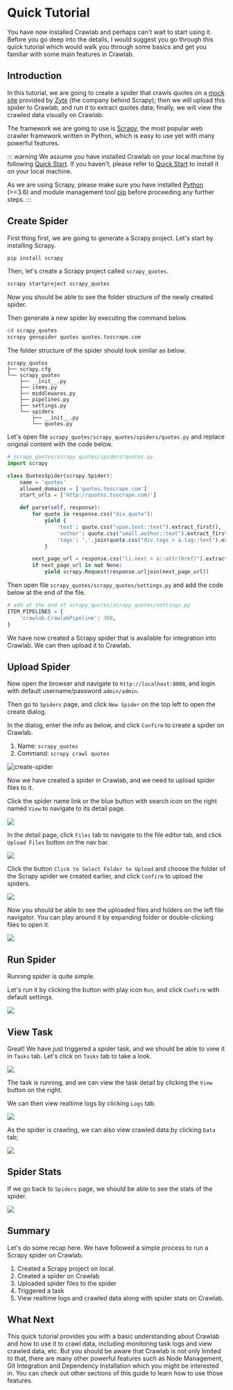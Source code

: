 # Quick Tutorial

You have now installed Crawlab and perhaps can't wait to start using it. Before you go deep into the details, I would suggest you go through this quick tutorial which would walk you through some basics and get you familiar with some main features in Crawlab.

## Introduction

In this tutorial, we are going to create a spider that crawls quotes on a [mock site](http://quotes.toscrape.com/) provided by [Zyte](https://www.zyte.com/) (the company behind Scrapy); then we will upload this spider to Crawlab, and run it to extract quotes data; finally, we will view the crawled data visually on Crawlab.

The framework we are going to use is [Scrapy](https://scrapy.org/), the most popular web crawler framework written in Python, which is easy to use yet with many powerful features.

::: warning
We assume you have installed Crawlab on your local machine by following [Quick Start](../quick-start). If you haven't, please refer to [Quick Start](../quick-start) to install it on your local machine.

As we are using Scrapy, please make sure you have installed [Python](https://www.python.org/) (>=3.6) and module management tool [pip](https://pip.pypa.io/en/stable/installation/) before proceeding any further steps.
:::

## Create Spider

First thing first, we are going to generate a Scrapy project. Let's start by installing Scrapy. 

```bash
pip install scrapy
```

Then, let's create a Scrapy project called `scrapy_quotes`.

```bash
scrapy startproject scrapy_quotes
```

Now you should be able to see the folder structure of the newly created spider.

Then generate a new spider by executing the command below.

```bash
cd scrapy_quotes
scrapy genspider quotes quotes.toscrape.com
```

The folder structure of the spider should look similar as below.

```
scrapy_quotes
├── scrapy.cfg
└── scrapy_quotes
    ├── __init__.py
    ├── items.py
    ├── middlewares.py
    ├── pipelines.py
    ├── settings.py
    └── spiders
        ├── __init__.py
        └── quotes.py
```

Let's open file `scrapy_quotes/scrapy_quotes/spiders/quotes.py` and replace original content with the code below.

```python
# scrapy_quotes/scrapy_quotes/spiders/quotes.py
import scrapy

class QuotesSpider(scrapy.Spider):
    name = 'quotes'
    allowed_domains = ['quotes.toscrape.com']
    start_urls = ['http://quotes.toscrape.com/']

    def parse(self, response):
        for quote in response.css("div.quote"):
            yield {
                'text': quote.css("span.text::text").extract_first(),
                'author': quote.css("small.author::text").extract_first(),
                'tags': ','.join(quote.css("div.tags > a.tag::text").extract())
            }

        next_page_url = response.css("li.next > a::attr(href)").extract_first()
        if next_page_url is not None:
            yield scrapy.Request(response.urljoin(next_page_url))
```

Then open file `scrapy_quotes/scrapy_quotes/settings.py` and add the code below at the end of the file.

```python
# add at the end of scrapy_quotes/scrapy_quotes/settings.py
ITEM_PIPELINES = {
    'crawlab.CrawlabPipeline': 300,
}
```

We have now created a Scrapy spider that is available for integration into Crawlab. We can then upload it to Crawlab.

## Upload Spider

Now open the browser and navigate to `http://localhost:8080`, and login with default username/password `admin/admin`. 

Then go to `Spiders` page, and click `New Spider` on the top left to open the create dialog. 

In the dialog, enter the info as below, and click `Confirm` to create a spider on Crawlab.
1. Name: `scrapy_quotes`
2. Command: `scrapy crawl quotes`

![create-spider](./img/quick-tutorial-1.png)

Now we have created a spider in Crawlab, and we need to upload spider files to it.

Click the spider name link or the blue button with search icon on the right named `View` to navigate to its detail page. 

![](./img/quick-tutorial-2.png)

In the detail page, click `Files` tab to navigate to the file editor tab, and click `Upload Files` button on the nav bar.

![](./img/quick-tutorial-3.png)

Click the button `Click to Select Folder to Upload` and choose the folder of the Scrapy spider we created earlier, and click `Confirm` to upload the spiders.

![](./img/quick-tutorial-4.png)

Now you should be able to see the uploaded files and folders on the left file navigator. You can play around it by expanding folder or double-clicking files to open it.

![](./img/quick-tutorial-5.png)

## Run Spider

Running spider is quite simple. 

Let's run it by clicking the button with play icon `Run`, and click `Confirm` with default settings.

![](./img/quick-tutorial-6.png)

## View Task

Great! We have just triggered a spider task, and we should be able to view it in `Tasks` tab. Let's click on `Tasks` tab to take a look.

![](./img/quick-tutorial-7.png)

The task is running, and we can view the task detail by clicking the `View` button on the right.

We can then view realtime logs by clicking `Logs` tab.

![](./img/quick-tutorial-8.png)

As the spider is crawling, we can also view crawled data by clicking `Data` tab;

![](./img/quick-tutorial-9.png)

## Spider Stats

If we go back to `Spiders` page, we should be able to see the stats of the spider.

![](./img/quick-tutorial-10.png)

## Summary

Let's do some recap here. We have followed a simple process to run a Scrapy spider on Crawlab.
1. Created a Scrapy project on local.
2. Created a spider on Crawlab
3. Uploaded spider files to the spider
4. Triggered a task
5. View realtime logs and crawled data along with spider stats on Crawlab.

## What Next

This quick tutorial provides you with a basic understanding about Crawlab and how to use it to crawl data, including monitoring task logs and view crawled data, etc. But you should be aware that Crawlab is not only limited to that, there are many other powerful features such as Node Management, Git Integration and Dependency Installation which you might be interested in. You can check out other sections of this guide to learn how to use those features.
